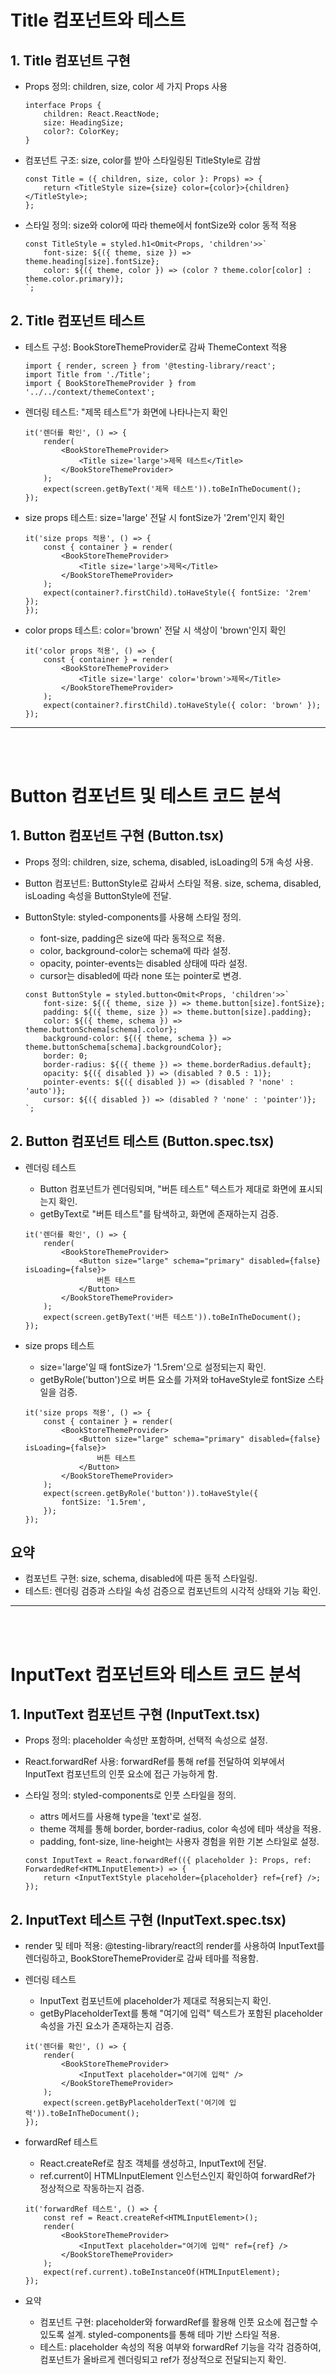 # Title 컴포넌트와 테스트

## 1. Title 컴포넌트 구현

- Props 정의: children, size, color 세 가지 Props 사용

    ```
    interface Props {
        children: React.ReactNode;
        size: HeadingSize;
        color?: ColorKey;
    }
    ```

- 컴포넌트 구조: size, color를 받아 스타일링된 TitleStyle로 감쌈

    ```
    const Title = ({ children, size, color }: Props) => {
        return <TitleStyle size={size} color={color}>{children}</TitleStyle>;
    };
    ```

- 스타일 정의: size와 color에 따라 theme에서 fontSize와 color 동적 적용

    ```
    const TitleStyle = styled.h1<Omit<Props, 'children'>>`
        font-size: ${({ theme, size }) => theme.heading[size].fontSize};
        color: ${({ theme, color }) => (color ? theme.color[color] : theme.color.primary)};
    `;
    ```

## 2. Title 컴포넌트 테스트

- 테스트 구성: BookStoreThemeProvider로 감싸 ThemeContext 적용

    ```
    import { render, screen } from '@testing-library/react';
    import Title from './Title';
    import { BookStoreThemeProvider } from '../../context/themeContext';
    ```

- 렌더링 테스트: "제목 테스트"가 화면에 나타나는지 확인

    ```
    it('렌더를 확인', () => {
        render(
            <BookStoreThemeProvider>
                <Title size='large'>제목 테스트</Title>
            </BookStoreThemeProvider>
        );
        expect(screen.getByText('제목 테스트')).toBeInTheDocument();
    });
    ```

- size props 테스트: size='large' 전달 시 fontSize가 '2rem'인지 확인

    ```
    it('size props 적용', () => {
        const { container } = render(
            <BookStoreThemeProvider>
                <Title size='large'>제목</Title>
            </BookStoreThemeProvider>
        );
        expect(container?.firstChild).toHaveStyle({ fontSize: '2rem' });
    });
    ```

- color props 테스트: color='brown' 전달 시 색상이 'brown'인지 확인

    ```
    it('color props 적용', () => {
        const { container } = render(
            <BookStoreThemeProvider>
                <Title size='large' color='brown'>제목</Title>
            </BookStoreThemeProvider>
        );
        expect(container?.firstChild).toHaveStyle({ color: 'brown' });
    });
    ```

---

<br>
<br>

# Button 컴포넌트 및 테스트 코드 분석
## 1. Button 컴포넌트 구현 (Button.tsx)

- Props 정의: children, size, schema, disabled, isLoading의 5개 속성 사용.
- Button 컴포넌트: ButtonStyle로 감싸서 스타일 적용. size, schema, disabled, isLoading 속성을 ButtonStyle에 전달.
- ButtonStyle: styled-components를 사용해 스타일 정의.
    - font-size, padding은 size에 따라 동적으로 적용.
    - color, background-color는 schema에 따라 설정.
    - opacity, pointer-events는 disabled 상태에 따라 설정.
    - cursor는 disabled에 따라 none 또는 pointer로 변경.

    ```
    const ButtonStyle = styled.button<Omit<Props, 'children'>>`
        font-size: ${({ theme, size }) => theme.button[size].fontSize};
        padding: ${({ theme, size }) => theme.button[size].padding};
        color: ${({ theme, schema }) => theme.buttonSchema[schema].color};
        background-color: ${({ theme, schema }) => theme.buttonSchema[schema].backgroundColor};
        border: 0;
        border-radius: ${({ theme }) => theme.borderRadius.default};
        opacity: ${({ disabled }) => (disabled ? 0.5 : 1)};
        pointer-events: ${({ disabled }) => (disabled ? 'none' : 'auto')};
        cursor: ${({ disabled }) => (disabled ? 'none' : 'pointer')};
    `;
    ```

## 2. Button 컴포넌트 테스트 (Button.spec.tsx)

- 렌더링 테스트
    - Button 컴포넌트가 렌더링되며, "버튼 테스트" 텍스트가 제대로 화면에 표시되는지 확인.
    - getByText로 "버튼 테스트"를 탐색하고, 화면에 존재하는지 검증.

    ```
    it('렌더를 확인', () => {
        render(
            <BookStoreThemeProvider>
                <Button size="large" schema="primary" disabled={false} isLoading={false}>
                    버튼 테스트
                </Button>
            </BookStoreThemeProvider>
        );
        expect(screen.getByText('버튼 테스트')).toBeInTheDocument();
    });
    ```

- size props 테스트
    - size='large'일 때 fontSize가 '1.5rem'으로 설정되는지 확인.
    - getByRole('button')으로 버튼 요소를 가져와 toHaveStyle로 fontSize 스타일을 검증.

    ```
    it('size props 적용', () => {
        const { container } = render(
            <BookStoreThemeProvider>
                <Button size="large" schema="primary" disabled={false} isLoading={false}>
                    버튼 테스트
                </Button>
            </BookStoreThemeProvider>
        );
        expect(screen.getByRole('button')).toHaveStyle({
            fontSize: '1.5rem',
        });
    });
    ```

## 요약
- 컴포넌트 구현: size, schema, disabled에 따른 동적 스타일링.
- 테스트: 렌더링 검증과 스타일 속성 검증으로 컴포넌트의 시각적 상태와 기능 확인.


---

<br>
<br>



# InputText 컴포넌트와 테스트 코드 분석

## 1. InputText 컴포넌트 구현 (InputText.tsx)
- Props 정의: placeholder 속성만 포함하며, 선택적 속성으로 설정.
- React.forwardRef 사용: forwardRef를 통해 ref를 전달하여 외부에서 InputText 컴포넌트의 인풋 요소에 접근 가능하게 함.
- 스타일 정의: styled-components로 인풋 스타일을 정의.
    - attrs 메서드를 사용해 type을 'text'로 설정.
    - theme 객체를 통해 border, border-radius, color 속성에 테마 색상을 적용.
    - padding, font-size, line-height는 사용자 경험을 위한 기본 스타일로 설정.

    ```
    const InputText = React.forwardRef(({ placeholder }: Props, ref: ForwardedRef<HTMLInputElement>) => {
        return <InputTextStyle placeholder={placeholder} ref={ref} />;
    });
    ```

## 2. InputText 테스트 구현 (InputText.spec.tsx)
- render 및 테마 적용: @testing-library/react의 render를 사용하여 InputText를 렌더링하고, BookStoreThemeProvider로 감싸 테마를 적용함.

- 렌더링 테스트

    - InputText 컴포넌트에 placeholder가 제대로 적용되는지 확인.
    - getByPlaceholderText를 통해 "여기에 입력" 텍스트가 포함된 placeholder 속성을 가진 요소가 존재하는지 검증.

    ```
    it('렌더를 확인', () => {
        render(
            <BookStoreThemeProvider>
                <InputText placeholder="여기에 입력" />
            </BookStoreThemeProvider>
        );
        expect(screen.getByPlaceholderText('여기에 입력')).toBeInTheDocument();
    });
    ```

- forwardRef 테스트

    - React.createRef로 참조 객체를 생성하고, InputText에 전달.
    - ref.current이 HTMLInputElement 인스턴스인지 확인하여 forwardRef가 정상적으로 작동하는지 검증.

    ```
    it('forwardRef 테스트', () => {
        const ref = React.createRef<HTMLInputElement>();
        render(
            <BookStoreThemeProvider>
                <InputText placeholder="여기에 입력" ref={ref} />
            </BookStoreThemeProvider>
        );
        expect(ref.current).toBeInstanceOf(HTMLInputElement);
    });
    ```
    
- 요약
    - 컴포넌트 구현: placeholder와 forwardRef를 활용해 인풋 요소에 접근할 수 있도록 설계. styled-components를 통해 테마 기반 스타일 적용.
    - 테스트: placeholder 속성의 적용 여부와 forwardRef 기능을 각각 검증하여, 컴포넌트가 올바르게 렌더링되고 ref가 정상적으로 전달되는지 확인.
